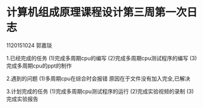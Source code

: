 # 计算机组成原理课程设计第三周第一次日志

1120151024 郭嘉琰

1.已经完成的任务
(1)完成多周期cpu的编写
(2)完成多周期cpu测试程序的编写
(3)完成多周期cpu的ppt的制作

2.遇到的问题
(1)多周期cpu在综合时会报错
    原因在于文件没有加入完全,已解决

3.计划完成的任务
(1)完成多周期cpu测试程序的运行
(2)完成实验视频的录制
(3)完成实验报告
